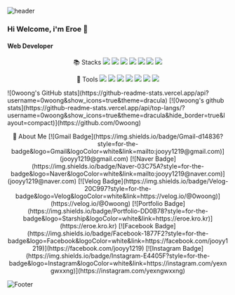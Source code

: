 ![header](https://capsule-render.vercel.app/api?type=waving&color=auto&customColorList=19&height=150&fontAlign=80&section=header&text=Eroe&fontSize=60)

### Hi Welcome, i'm Eroe 👋

#### Web Developer

<p align="center">📚 Stacks
<img src="https://img.shields.io/badge/HTML5-E34F26?style=for-the-badge&logo=HTML5&logoColor=white"/> <img src="https://img.shields.io/badge/CSS3-1572B6?style=for-the-badge&logo=CSS3&logoColor=white"/> <img src="https://img.shields.io/badge/JavaScript-F7DF1E?style=for-the-badge&logo=JavaScript&logoColor=white"/> <img src="https://img.shields.io/badge/Python-3766AB?style=for-the-badge&logo=Python&logoColor=white"/> <img src="https://img.shields.io/badge/Java-007396?style=for-the-badge&logo=Java&logoColor=white"/> <img src="https://img.shields.io/badge/MySQL-4479A1?style=for-the-badge&logo=MySQL&logoColor=white"/> <img src="https://img.shields.io/badge/React-61DAFB?style=for-the-badge&logo=React&logoColor=white"/> 
</p>

<p align="center">🔨 Tools 
<img src="https://img.shields.io/badge/Visual Studio Code-007ACC?style=for-the-badge&logo=Visual Studio Code&logoColor=white"/> <img src="https://img.shields.io/badge/Git-F05032?style=for-the-badge&logo=Git&logoColor=white"/> <img src="https://img.shields.io/badge/GitHub-181717?style=for-the-badge&logo=GitHub&logoColor=white"/> <img src="https://img.shields.io/badge/Eclipse IDE-2C2255?style=for-the-badge&logo=Eclipse IDE&logoColor=white"/> <img src="https://img.shields.io/badge/Anaconda-44A833?style=for-the-badge&logo=Anaconda&logoColor=white"/> <img src="https://img.shields.io/badge/MongoDB-47A248?style=for-the-badge&logo=MongoDB&logoColor=white"/> <img src="https://img.shields.io/badge/PyCharm-black?style=for-the-badge&logo=PyCharm&logoColor=white"/> 
</p>

<p>
![0woong's GitHub stats](https://github-readme-stats.vercel.app/api?username=0woong&show_icons=true&theme=dracula)
[![0woong's github stats](https://github-readme-stats.vercel.app/api/top-langs/?username=0woong&show_icons=true&theme=dracula&hide_border=true&layout=compact)](https://github.com/0woong)
</p>

<p align="center">👻 About Me
<!-- [![Notion Badge](https://img.shields.io/badge/Notion-000000?style=for-the-badge&logo=Notion&logoColor=white&link=https://joyous-pansy-314.notion.site/1612a809df194bb892e7dc0f4947c300)](https://joyous-pansy-314.notion.site/1612a809df194bb892e7dc0f4947c300) -->
[![Gmail Badge](https://img.shields.io/badge/Gmail-d14836?style=for-the-badge&logo=Gmail&logoColor=white&link=mailto:jooyy1219@gmail.com)](jooyy1219@gmail.com)
[![Naver Badge](https://img.shields.io/badge/Naver-03C75A?style=for-the-badge&logo=Naver&logoColor=white&link=mailto:jooyy1219@naver.com)](jooyy1219@naver.com)
[![Velog Badge](https://img.shields.io/badge/Velog-20C997?style=for-the-badge&logo=Velog&logoColor=white&link=https://velog.io/@0woong)](https://velog.io/@0woong)
[![Portfolio Badge](https://img.shields.io/badge/Portfolio-DD0B78?style=for-the-badge&logo=Starship&logoColor=white&link=https://eroe.kro.kr)](https://eroe.kro.kr)
[![Facebook Badge](https://img.shields.io/badge/Facebook-1877F2?style=for-the-badge&logo=Facebook&logoColor=white&link=https://facebook.com/jooyy1219)](https://facebook.com/jooyy1219)
[![Instagram Badge](https://img.shields.io/badge/Instagram-E4405F?style=for-the-badge&logo=Instagram&logoColor=white&link=https://instagram.com/yexngwxxng)](https://instagram.com/yexngwxxng)
</p>

<!--
🏅 Algorithm Gold Level. 

[![Solved.ac Profile](http://mazassumnida.wtf/api/v2/generate_badge?boj=yuna1do)](https://solved.ac/yuna1do/)  
Programmers - Lv3  
Samsung SW *Pro Level*
-->

<!--
🏆 Awards
|Competition|Prize|Date|
|------|---|---|
|Microsoft News Recommendation|World 2nd Prize|Oct 21, 2020|
|Kaggle Man/Female Predict Competition|1st|Jan 25, 2019|
-->

![Footer](https://capsule-render.vercel.app/api?type=waving&color=auto&customColorList=19&height=200&section=footer)
